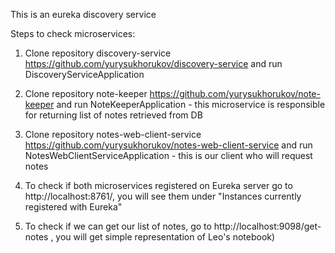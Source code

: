 This is an eureka discovery service

Steps to check microservices:

1) Clone repository discovery-service https://github.com/yurysukhorukov/discovery-service and run DiscoveryServiceApplication 

2) Clone repository note-keeper https://github.com/yurysukhorukov/note-keeper and run NoteKeeperApplication - this microservice is responsible for returning list of notes retrieved from DB

3) Clone repository notes-web-client-service https://github.com/yurysukhorukov/notes-web-client-service and run NotesWebClientServiceApplication - this is our client who will request notes

4) To check if both microservices registered on Eureka server go to http://localhost:8761/, you will see them under "Instances currently registered with Eureka"

5) To check if we can get our list of notes, go to http://localhost:9098/get-notes , you will get simple representation of Leo's notebook)
